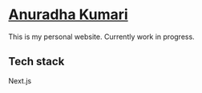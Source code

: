 # [Anuradha Kumari](www.anuradhakumari.com)
This is my personal website. Currently work in progress.

## Tech stack
Next.js

